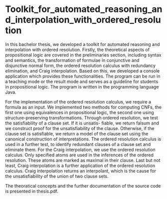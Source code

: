 # Toolkit_for_automated_reasoning_and_interpolation_with_ordered_resolution

In this bachelor thesis, we developed a toolkit for automated reasoning and interpolation
with ordered resolution. Firstly, the theoretical aspects of propositional logic are covered
in the preliminaries section, including syntax and semantics, the transformation of formulae
in conjunctive and disjunctive normal form, the ordered resolution calculus with
redundancy elimination, and Craig interpolation. Based on this, we developed a console
application which provides these functionalities. The program can be run in a teaching
mode or the result mode and serves as a guideline for students in propositional logic.
The program is written in the programming language Java.

For the implementation of the ordered resolution calculus, we require a formula as an
input. We implemented two methods for computing CNFs, the first one using equivalences
in propositional logic, the second one using structure-preserving transformations.
Through ordered resolution, we test the satisfiability of a clause set. If it is unsatis-
fiable, we return falsum and we construct proof for the unsatisfiability of the clause.
Otherwise, if the clause set is satisfiable, we return a model of the clause set using the
canonical construction of interpretations. The ordered resolution calculus is used in a
further test, to identify redundant clauses of a clause set and eliminate them. For the
Craig interpolation, we use the ordered resolution calculus. Only specified atoms are
used in the inferences of the ordered resolution. These atoms are marked as maximal in
their clause. Last but not least, Craig interpolation is a further application of the ordered
resolution calculus. Craig interpolation returns an interpolant, which is the cause for the
unsatisfiability of the union of two clause sets.

The theoratical concepts and the further documentation of the source code is presented in thesis.pdf.
